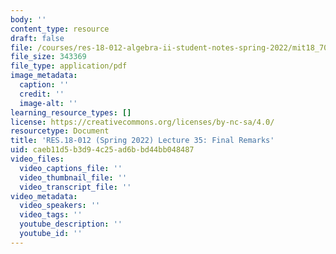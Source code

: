 ```yaml
---
body: ''
content_type: resource
draft: false
file: /courses/res-18-012-algebra-ii-student-notes-spring-2022/mit18_702s22_lect35.pdf
file_size: 343369
file_type: application/pdf
image_metadata:
  caption: ''
  credit: ''
  image-alt: ''
learning_resource_types: []
license: https://creativecommons.org/licenses/by-nc-sa/4.0/
resourcetype: Document
title: 'RES.18-012 (Spring 2022) Lecture 35: Final Remarks'
uid: caeb11d5-b3d9-4c25-ad6b-bd44bb048487
video_files:
  video_captions_file: ''
  video_thumbnail_file: ''
  video_transcript_file: ''
video_metadata:
  video_speakers: ''
  video_tags: ''
  youtube_description: ''
  youtube_id: ''
---
```

